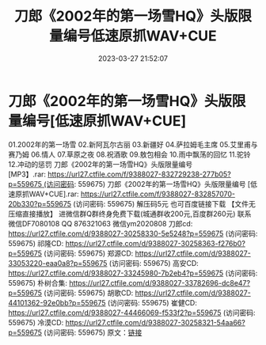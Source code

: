 ﻿---
title: 刀郎《2002年的第一场雪HQ》头版限量编号低速原抓WAV+CUE
date: 2023-03-27 21:52:07
categories: 新碟专辑、稀有等精品
tags: 华语中文
---
# 刀郎《2002年的第一场雪HQ》头版限量编号[低速原抓WAV+CUE]

01.2002年的第一场雪
02.新阿瓦尔古丽
03.新疆好
04.萨拉姆毛主席
05.艾里甫与赛乃姆
06.情人
07.草原之夜
08.祝酒歌
09.敖包相会
10.雨中飘荡的回忆
11.驼铃
12.冲动的惩罚
刀郎《2002年的第一场雪HQ》头版限量编号[MP3】.rar: https://url27.ctfile.com/f/9388027-832729238-277b05?p=559675 (访问密码:
559675)
刀郎《2002年的第一场雪HQ》头版限量编号
[低速原抓WAV+CUE].rar: https://url27.ctfile.com/f/9388027-832857070-20b330?p=559675
(访问密码: 559675)
解压码5元
也可百度链接下载 【文件无压缩直接播放】
进微信群Q群终身免费下载(城通群收200元,百度群260元)
联系微信DF7080108 QQ 876321063
微信ym2020808
刀郎cd: https://url27.ctfile.com/d/9388027-30258330-5e5248?p=559675
(访问密码: 559675)
祁隆CD: https://url27.ctfile.com/d/9388027-30258363-f276b0?p=559675
(访问密码: 559675)
郑源CD: https://url27.ctfile.com/d/9388027-33053220-eaa0a8?p=559675
(访问密码: 559675)
高安CD: https://url27.ctfile.com/d/9388027-33245980-7b2eb4?p=559675
(访问密码: 559675)
朴树合集: https://url27.ctfile.com/d/9388027-33782696-dc8e47?p=559675
(访问密码: 559675)
胡歌CD: https://url27.ctfile.com/d/9388027-44101362-92e0bb?p=559675
(访问密码: 559675)
崔健CD: https://url27.ctfile.com/d/9388027-44466069-f533f2?p=559675
(访问密码: 559675)
冷漠CD: https://url27.ctfile.com/d/9388027-30258321-54aa66?p=559675
(访问密码: 559675)
原文：[链接](https://blog.sina.com.cn/s/blog_1647c7e760103116g.html)